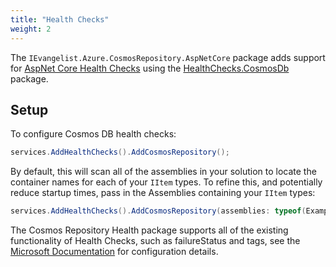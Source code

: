 ```yaml
---
title: "Health Checks"
weight: 2
---
```


The `IEvangelist.Azure.CosmosRepository.AspNetCore` package adds support for [AspNet Core Health Checks](https://learn.microsoft.com/en-us/aspnet/core/host-and-deploy/health-checks) using the [HealthChecks.CosmosDb](https://github.com/Xabaril/AspNetCore.Diagnostics.HealthChecks/blob/master/src/HealthChecks.CosmosDb/README.md) package.

## Setup

To configure Cosmos DB health checks:  

```csharp
services.AddHealthChecks().AddCosmosRepository();
```

By default, this will scan all of the assemblies in your solution to locate the container names for each of your `IItem` types.  To refine this, and potentially reduce startup times, pass in the Assemblies containing your `IItem` types:

```csharp
services.AddHealthChecks().AddCosmosRepository(assemblies: typeof(ExampleItem).Assembly);
```

The Cosmos Repository Health package supports all of the existing functionality of Health Checks, such as failureStatus and tags, see the [Microsoft Documentation](https://learn.microsoft.com/en-us/aspnet/core/host-and-deploy/health-checks) for configuration details.
